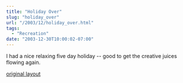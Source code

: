 ```yaml
---
title: "Holiday Over"
slug: "holiday_over"
url: "/2003/12/holiday_over.html"
tags:
  - "Recreation"
date: "2003-12-30T10:00:02-07:00"
---
```

<p>I had a nice relaxing five day holiday -- good to get the creative juices flowing again.</p>
<p class="previous"><a href="/previous/2003/12/holiday_over.html" rel="syndication nofollow" class="u-syndication" >original layout</a></p>
